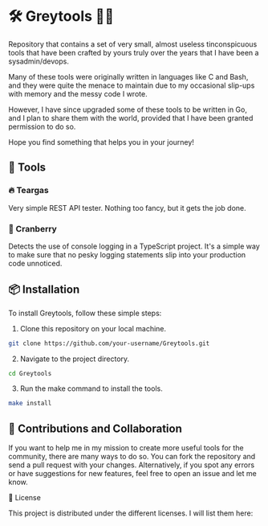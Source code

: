 # 🛠️ Greytools 🕵️‍♀️

Repository that contains a set of very small, almost useless tinconspicuous tools that have been crafted by yours truly over the years that I have been a sysadmin/devops. 

Many of these tools were originally written in languages like C and Bash, and they were quite the menace to maintain due to my occasional slip-ups with memory and the messy code I wrote.

However, I have since upgraded some of these tools to be written in Go, and I plan to share them with the world, provided that I have been granted permission to do so.

Hope you find something that helps you in your journey!

## 🚀 Tools

### 🔥 Teargas
Very simple REST API tester. Nothing too fancy, but it gets the job done.


### 🍒 Cranberry
Detects the use of console logging in a TypeScript project. It's a simple way to make sure that no pesky logging statements slip into your production code unnoticed.

## 📦 Installation
To install Greytools, follow these simple steps:

1. Clone this repository on your local machine.

```bash
git clone https://github.com/your-username/Greytools.git
```

2. Navigate to the project directory.

```bash
cd Greytools
```

3. Run the make command to install the tools.

```bash
make install
```

## 🤝 Contributions and Collaboration

If you want to help me in my mission to create more useful tools for the community, there are many ways to do so. You can fork the repository and send a pull request with your changes. Alternatively, if you spot any errors or have suggestions for new features, feel free to open an issue and let me know.

📝 License

This project is distributed under the different licenses. I will list them here:

